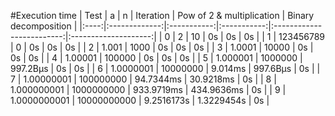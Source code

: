 #Execution time
| Test | a             | n           | Iteration   | Pow of 2 & multiplication | Binary decomposition |
|:----:|:-------------:|:-----------:|:-----------:|:-------------------------:|:--------------------:|
| 0    | 2             | 10          | 0s          | 0s                        | 0s                   |
| 1    | 123456789     | 0           | 0s          | 0s                        | 0s                   |
| 2    | 1\.001        | 1000        | 0s          | 0s                        | 0s                   |
| 3    | 1\.0001       | 10000       | 0s          | 0s                        | 0s                   |
| 4    | 1\.00001      | 100000      | 0s          | 0s                        | 0s                   |
| 5    | 1\.000001     | 1000000     | 997\.2Вµs   | 0s                        | 0s                   |
| 6    | 1\.0000001    | 10000000    | 9\.014ms    | 997\.6Вµs                 | 0s                   |
| 7    | 1\.00000001   | 100000000   | 94\.7344ms  | 30\.9218ms                | 0s                   |
| 8    | 1\.000000001  | 1000000000  | 933\.9719ms | 434\.9636ms               | 0s                   |
| 9    | 1\.0000000001 | 10000000000 | 9\.2516173s | 1\.3229454s               | 0s                   |
